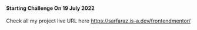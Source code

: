 #### Starting Challenge On 19 July 2022
Check all my project live URL here https://sarfaraz.is-a.dev/frontendmentor/
